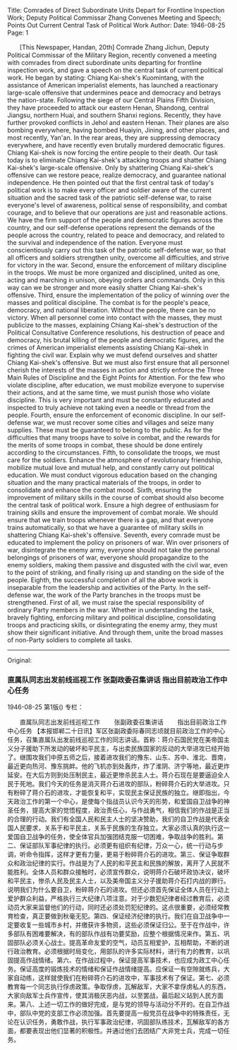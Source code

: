 Title: Comrades of Direct Subordinate Units Depart for Frontline Inspection Work; Deputy Political Commissar Zhang Convenes Meeting and Speech; Points Out Current Central Task of Political Work
Author: 
Date: 1946-08-25
Page: 1

　　[This Newspaper, Handan, 20th] Comrade Zhang Jichun, Deputy Political Commissar of the Military Region, recently convened a meeting with comrades from direct subordinate units departing for frontline inspection work, and gave a speech on the central task of current political work. He began by stating: Chiang Kai-shek's Kuomintang, with the assistance of American imperialist elements, has launched a reactionary large-scale offensive that undermines peace and democracy and betrays the nation-state. Following the siege of our Central Plains Fifth Division, they have proceeded to attack our eastern Henan, Shandong, central Jiangsu, northern Huai, and southern Shanxi regions. Recently, they have further provoked conflicts in Jehol and eastern Henan. Their planes are also bombing everywhere, having bombed Huaiyin, Jining, and other places, and most recently, Yan'an. In the rear areas, they are suppressing democracy everywhere, and have recently even brutally murdered democratic figures. Chiang Kai-shek is now forcing the entire people to their death. Our task today is to eliminate Chiang Kai-shek's attacking troops and shatter Chiang Kai-shek's large-scale offensive. Only by shattering Chiang Kai-shek's offensive can we restore peace, realize democracy, and guarantee national independence. He then pointed out that the first central task of today's political work is to make every officer and soldier aware of the current situation and the sacred task of the patriotic self-defense war, to raise everyone's level of awareness, political sense of responsibility, and combat courage, and to believe that our operations are just and reasonable actions. We have the firm support of the people and democratic figures across the country, and our self-defense operations represent the demands of the people across the country, related to peace and democracy, and related to the survival and independence of the nation. Everyone must conscientiously carry out this task of the patriotic self-defense war, so that all officers and soldiers strengthen unity, overcome all difficulties, and strive for victory in the war. Second, ensure the enforcement of military discipline in the troops. We must be more organized and disciplined, united as one, acting and marching in unison, obeying orders and commands. Only in this way can we be stronger and more easily shatter Chiang Kai-shek's offensive. Third, ensure the implementation of the policy of winning over the masses and political discipline. The combat is for the people's peace, democracy, and national liberation. Without the people, there can be no victory. When all personnel come into contact with the masses, they must publicize to the masses, explaining Chiang Kai-shek's destruction of the Political Consultative Conference resolutions, his destruction of peace and democracy, his brutal killing of the people and democratic figures, and the crimes of American imperialist elements assisting Chiang Kai-shek in fighting the civil war. Explain why we must defend ourselves and shatter Chiang Kai-shek's offensive. But we must also first ensure that all personnel cherish the interests of the masses in action and strictly enforce the Three Main Rules of Discipline and the Eight Points for Attention. For the few who violate discipline, after education, we must mobilize everyone to supervise their actions, and at the same time, we must punish those who violate discipline. This is very important and must be constantly educated and inspected to truly achieve not taking even a needle or thread from the people. Fourth, ensure the enforcement of economic discipline. In our self-defense war, we must recover some cities and villages and seize many supplies. These must be guaranteed to belong to the public. As for the difficulties that many troops have to solve in combat, and the rewards for the merits of some troops in combat, these should be done entirely according to the circumstances. Fifth, to consolidate the troops, we must care for the soldiers. Enhance the atmosphere of revolutionary friendship, mobilize mutual love and mutual help, and constantly carry out political education. We must conduct vigorous education based on the changing situation and the many practical materials of the troops, in order to consolidate and enhance the combat mood. Sixth, ensuring the improvement of military skills in the course of combat should also become the central task of political work. Ensure a high degree of enthusiasm for training skills and ensure the improvement of combat morale. We should ensure that we train troops whenever there is a gap, and that everyone trains automatically, so that we have a guarantee of military skills in shattering Chiang Kai-shek's offensive. Seventh, every comrade must be educated to implement the policy on prisoners of war. Win over prisoners of war, disintegrate the enemy army, everyone should not take the personal belongings of prisoners of war, everyone should propagandize to the enemy soldiers, making them passive and disgusted with the civil war, even to the point of striking, and finally rising up and standing on the side of the people. Eighth, the successful completion of all the above work is inseparable from the leadership and activities of the Party. In the self-defense war, the work of the Party branches in the troops must be strengthened. First of all, we must raise the special responsibility of ordinary Party members in the war. Whether in understanding the task, bravely fighting, enforcing military and political discipline, consolidating troops and practicing skills, or disintegrating the enemy army, they must show their significant initiative. And through them, unite the broad masses of non-Party soldiers to complete all tasks.



<hr /> 

Original: 


### 直属队同志出发前线巡视工作  张副政委召集讲话  指出目前政治工作中心任务

1946-08-25
第1版()
专栏：

　　直属队同志出发前线巡视工作
　　张副政委召集讲话
　　指出目前政治工作中心任务
    【本报邯郸二十日讯】军区张副政委际春同志顷就目前政治工作的中心任务，召集直属队出发前线巡视工作的同志讲话。首称：蒋介石国民党在美帝国主义分子援助下所发动的破坏和平民主，与出卖民族国家的反动的大举进攻已经开始了。继围攻我们中原五师之后，接着进攻我们的豫东、山东、苏中、淮北、晋南，最近更向热河、豫东挑衅。他的飞机亦到处轰炸，炸了淮阴、济宁等地，最近更炸延安。在大后方则到处压制民主，最近更惨杀民主人士。蒋介石现在是要逼迫全人民于死地。我们今天的任务是消灭蒋介石进攻的部队，粉碎蒋介石的大举进攻。只有粉碎了蒋介石的进攻，才能恢复和平，实现民主保证民族的独立。继即指出，今天政治工作的第一个中心，是使每个指战员认识今天的形势，和爱国自卫战争的神圣任务，提高大家的觉悟程度，政治责任心，与作战勇气，相信我们的作战是正当的合理的行动。我们有全国人民和民主人士的坚决赞助，我们的自卫作战是代表全国人民要求，关系于和平民主，关系于民族的生存独立。大家必须认真的执行这一爱国自卫战争的任务，使全体官兵加强团结克服一切困难，争取战争的胜利。第二、保证部队军事纪律的执行。必须更有组织有纪律，万众一心，统一行动与步调，听命令指挥，这样才更有力量，更易于粉碎蒋介石的进攻。第三、保证争取群众和政治纪律的实行。作战是为了人民的和平民主和民族的解放，离开了人民就不能胜利。全体人员和群众接触时，必须宣传群众，说明蒋介石破坏政协决议，破坏和平民主，惨杀人民及民主人士，以及美帝国主义分子援助蒋介石打内战的罪行。说明我们为什么要自卫，粉碎蒋介石的进攻。但还必须首先保证全体人员在行动上爱护群众利益，严格执行三大纪律八项注意。对于少数犯纪律者经过教育后，必须动员大家来监督他们的行动，同时还必须处罚犯纪律的。这点很重要，必须经常教育检查，真正要做到秋毫无犯。第四、保证经济纪律的执行。我们在自卫战争中一定要收复一些城市乡村，并缴获许多物资，这些必须保证归公。至于在作战中，许多部队有困难要解决，有的部队作战有功要奖励，应整个根据情况来作。第五、巩固部队必须关心战士。提高革命友爱的空气，动员互相爱护，互相帮助，不断的进行政治教育。必须根据时局变化，用部队的许多实际材料，进行有力的教育，以巩固提高作战情绪。第六、在作战过程中，保证提高军事技术，也应成为政工中心任务。保证高度的锻炼技术的情绪和保证作战情绪提高。应保证一有空隙就练兵，大家自动练，这样就使我们在粉碎蒋介石的进攻中，军事技术有了保证。第七、必须教育每一个同志执行俘虏政策。争取俘虏，瓦解敌军，大家不拿俘虏私人的东西，大家向敌军士兵作宣传，使其消极厌恶内战，以至罢战，最后起义站到人民方面来。第八、上述一切工作的做好完成，是与党的领导与活动分不开的。在自卫作战中，部队中党的支部工作必须加强。首先要提高一般党员在战争中的特殊责任，无论在认识任务，勇敢作战，执行军事政治纪律，巩固部队练技术，瓦解敌军的各方面，都要表现出他们显著的积极性。并通过他们去团结广大非党士兵，完成一切任务。
